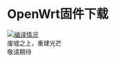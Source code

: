 # OpenWrt固件下载
[1]: https://github.com/liuran001/OpenWrtForMiWiFi/actions
[2]: https://github.com/liuran001/OpenWrtForMiWiFi/workflows/Build%20OpenWrt/badge.svg

[![编译情况][2]][1]  
废墟之上，重建光芒  
敬请期待  
